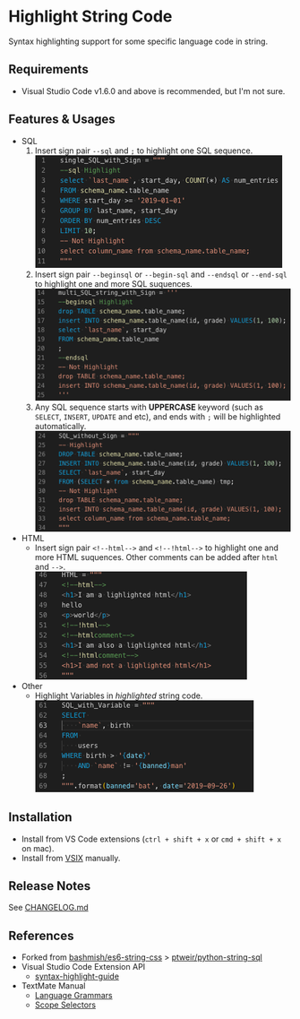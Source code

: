 # Highlight String Code

Syntax highlighting support for some specific language code in string.

## Requirements

- Visual Studio Code v1.6.0 and above is recommended, but I'm not sure.

## Features & Usages

- SQL
  1. Insert sign pair `--sql` and `;` to highlight one SQL sequence.<br>
  ![single SQL stirng with Sign](./docs/single_SQL_with_Sign.png)
  2. Insert sign pair `--beginsql` or `--begin-sql` and `--endsql` or `--end-sql` to highlight one and more SQL suquences.<br>
  ![multi SQL stirng with Sign](./docs/multi_SQL_with_Sign.png)
  3. Any SQL sequence starts with **UPPERCASE** keyword (such as `SELECT`, `INSERT`, `UPDATE` and etc), and ends with `;` will be highlighted automatically.<br>
  ![SQL stirng no Sign](./docs/SQL_without_Sign.png)
- HTML
  - Insert sign pair `<!--html-->` and `<!--!html-->` to highlight one and more HTML suquences. Other comments can be added after `html` and `-->`.<br>
  ![HTML with Sign](./docs/HTML_with_Sign.png)
- Other
  - Highlight Variables in *highlighted* string code.<br>
  ![Variables](./docs/SQL_with_variable.png)

## Installation

- Install from VS Code extensions (`ctrl + shift + x` or `cmd + shift + x` on mac).
- Install from [VSIX](https://github.com/iuyoy/highlight-string-code/releases) manually.

## Release Notes

See [CHANGELOG.md](./CHANGELOG.md)

## References

- Forked from [bashmish/es6-string-css](https://github.com/bashmish/es6-string-css) > [ptweir/python-string-sql](https://github.com/ptweir/python-string-sql)
- Visual Studio Code Extension API
  - [syntax-highlight-guide](https://code.visualstudio.com/api/language-extensions/syntax-highlight-guide)
- TextMate Manual
  - [Language Grammars](https://macromates.com/manual/en/language_grammars)
  - [Scope Selectors](https://macromates.com/manual/en/scope_selectors)